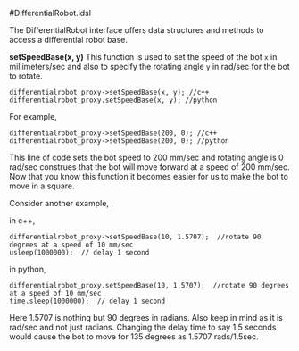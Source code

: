 #DifferentialRobot.idsl

The DifferentialRobot interface offers data structures and methods to access a differential robot base.

**setSpeedBase(x, y)**
This function is used to set the speed of the bot `x` in millimeters/sec and also to specify the rotating angle `y` in rad/sec for the bot to rotate.

	differentialrobot_proxy->setSpeedBase(x, y); //c++
	differentialrobot_proxy.setSpeedBase(x, y); //python

For example,

	differentialrobot_proxy->setSpeedBase(200, 0); //c++
	differentialrobot_proxy->setSpeedBase(200, 0); //python

This line of code sets the bot speed to 200 mm/sec and rotating angle is 0 rad/sec construes that the bot will move forward at a speed of 200 mm/sec. Now that you know this function it becomes easier for us to make the bot to move in a square.

Consider another example,

in c++,

  	differentialrobot_proxy->setSpeedBase(10, 1.5707);  //rotate 90 degrees at a speed of 10 mm/sec
  	usleep(1000000);  // delay 1 second

in python,

  	differentialrobot_proxy.setSpeedBase(10, 1.5707);  //rotate 90 degrees at a speed of 10 mm/sec
  	time.sleep(1000000);  // delay 1 second

Here 1.5707 is nothing but 90 degrees in radians. Also keep in mind as it is rad/sec and not just radians. Changing the delay time to say 1.5 seconds would cause the bot to move for 135 degrees as 1.5707 rads/1.5sec.
